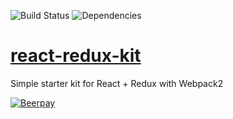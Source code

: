 ![Build Status](https://api.travis-ci.org/salikovpro/react-redux-kit.svg?branch=develop) ![Dependencies](https://david-dm.org/salikovpro/react-redux-kit.svg)
# [react-redux-kit](https://react-redux-kit.herokuapp.com/)
Simple starter kit for React + Redux with Webpack2

[![Beerpay](https://beerpay.io/salikovpro/react-redux-kit/badge.svg?style=beer-square)](https://beerpay.io/salikovpro/react-redux-kit)

